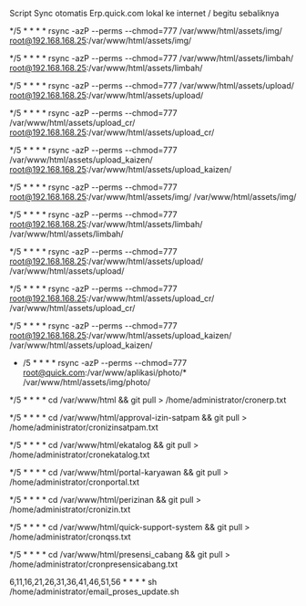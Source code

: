Script Sync otomatis Erp.quick.com lokal ke internet / begitu sebaliknya 

*/5 * * * * rsync -azP --perms --chmod=777 /var/www/html/assets/img/ root@192.168.168.25:/var/www/html/assets/img/

*/5 * * * * rsync -azP --perms --chmod=777 /var/www/html/assets/limbah/ root@192.168.168.25:/var/www/html/assets/limbah/

*/5 * * * * rsync -azP --perms --chmod=777 /var/www/html/assets/upload/ root@192.168.168.25:/var/www/html/assets/upload/

*/5 * * * * rsync -azP --perms --chmod=777 /var/www/html/assets/upload_cr/ root@192.168.168.25:/var/www/html/assets/upload_cr/

*/5 * * * * rsync -azP --perms --chmod=777 /var/www/html/assets/upload_kaizen/ root@192.168.168.25:/var/www/html/assets/upload_kaizen/

*/5 * * * * rsync -azP --perms --chmod=777 root@192.168.168.25:/var/www/html/assets/img/ /var/www/html/assets/img/

*/5 * * * * rsync -azP --perms --chmod=777 root@192.168.168.25:/var/www/html/assets/limbah/ /var/www/html/assets/limbah/

*/5 * * * * rsync -azP --perms --chmod=777 root@192.168.168.25:/var/www/html/assets/upload/ /var/www/html/assets/upload/

*/5 * * * * rsync -azP --perms --chmod=777 root@192.168.168.25:/var/www/html/assets/upload_cr/ /var/www/html/assets/upload_cr/

*/5 * * * * rsync -azP --perms --chmod=777 root@192.168.168.25:/var/www/html/assets/upload_kaizen/ /var/www/html/assets/upload_kaizen/

* /5 * * * * rsync -azP --perms --chmod=777 root@quick.com:/var/www/aplikasi/photo/* /var/www/html/assets/img/photo/

*/5 * * * * cd /var/www/html && git pull > /home/administrator/cronerp.txt

*/5 * * * * cd /var/www/html/approval-izin-satpam && git pull > /home/administrator/cronizinsatpam.txt

*/5 * * * * cd /var/www/html/ekatalog && git pull > /home/administrator/cronekatalog.txt

*/5 * * * * cd /var/www/html/portal-karyawan && git pull > /home/administrator/cronportal.txt

*/5 * * * * cd /var/www/html/perizinan && git pull > /home/administrator/cronizin.txt

*/5 * * * * cd /var/www/html/quick-support-system && git pull > /home/administrator/cronqss.txt

*/5 * * * * cd /var/www/html/presensi_cabang && git pull > /home/administrator/cronpresensicabang.txt

6,11,16,21,26,31,36,41,46,51,56 * * * * sh /home/administrator/email_proses_update.sh